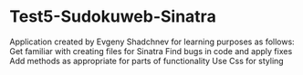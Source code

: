 Test5-Sudokuweb-Sinatra
=======================

Application created by Evgeny Shadchnev for learning purposes as follows:
Get familiar with creating files for Sinatra
Find bugs in code and apply fixes
Add methods as appropriate for parts of functionality
Use Css for styling
